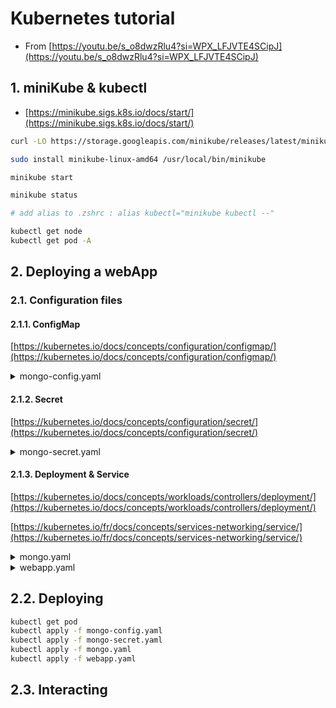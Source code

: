 # Kubernetes tutorial

* From [https://youtu.be/s_o8dwzRlu4?si=WPX_LFJVTE4SCipJ](https://youtu.be/s_o8dwzRlu4?si=WPX_LFJVTE4SCipJ)

## 1. miniKube & kubectl

* [https://minikube.sigs.k8s.io/docs/start/](https://minikube.sigs.k8s.io/docs/start/)

```bash
curl -LO https://storage.googleapis.com/minikube/releases/latest/minikube-linux-amd64

sudo install minikube-linux-amd64 /usr/local/bin/minikube

minikube start

minikube status

# add alias to .zshrc : alias kubectl="minikube kubectl --"

kubectl get node
kubectl get pod -A

```

## 2. Deploying a webApp

### 2.1. Configuration files

#### 2.1.1. ConfigMap

[https://kubernetes.io/docs/concepts/configuration/configmap/](https://kubernetes.io/docs/concepts/configuration/configmap/)

<details>
<summary>mongo-config.yaml</summary>

    ```yaml
    apiVersion: v1
    kind: ConfigMap
    metadata:
      name: mongo-config
    data:
      mongo-url: mongo-service
    ```
</details>

#### 2.1.2. Secret

[https://kubernetes.io/docs/concepts/configuration/secret/](https://kubernetes.io/docs/concepts/configuration/secret/)

<details>
<summary>mongo-secret.yaml</summary>

    ```yaml
    apiVersion: v1
    kind: Secret
    metadata:
      name: mongo-secret
    type: Opaque
    data:
      mongo-user: bW9uZ291c2VyCg==          # base64 encoded string for "mongouser"
      mongo-password: bW9uZ29wYXNzd29yZAo=  # base64 encoded string for "mongopassword"
    ```
</details>

#### 2.1.3. Deployment & Service

[https://kubernetes.io/docs/concepts/workloads/controllers/deployment/](https://kubernetes.io/docs/concepts/workloads/controllers/deployment/)

[https://kubernetes.io/fr/docs/concepts/services-networking/service/](https://kubernetes.io/fr/docs/concepts/services-networking/service/)

<details>
<summary>mongo.yaml</summary>

  ```yaml
  apiVersion: apps/v1
  kind: Deployment
  metadata:
    name: mongo-deployment
    labels:
      app: mongo
  spec:
    replicas: 1 # because it's database
    selector:
      matchLabels:
        app: mongo
    template:
      metadata:
        labels:
          app: mongo
      spec:
        containers:
        - name: mongodb
          image: mongo:5.0
          ports:
          - containerPort: 27017
          env:
          - name: MONGO_INITDB_ROOT_USERNAME
            valueFrom:
              secretKeyRef:
                name: mongo-secret
                key: mongo-user
          - name: MONGO_INITDB_ROOT_PASSWORD
            valueFrom:
              secretKeyRef:
                name: mongo-secret
                key: mongo-password
  ---
  apiVersion: v1
  kind: Service
  metadata:
    name: mongodb-service
  spec:
    selector:
      app: MyApp
    ports:
      - protocol: TCP
        port: 27017
        targetPort: 27017
  ```

</details>

<details>
<summary>webapp.yaml</summary>

  ```yaml
  apiVersion: apps/v1
  kind: Deployment
  metadata:
    name: webapp-deployment
    labels:
      app: webapp
  spec:
    replicas: 1
    selector:
      matchLabels:
        app: webapp
    template:
      metadata:
        labels:
          app: webapp
      spec:
        containers:
        - name: webapp
          image: nanjanashia/k8s-demo-app:v1.0
          ports:
          - containerPort: 3000
          env:
          - name: USER_NAME
            valueFrom:
              secretKeyRef:
                name: mongo-secret
                key: mongo-user
          - name: PASSWORD
            valueFrom:
              secretKeyRef:
                name: mongo-secret
                key: mongo-password
          - name: DB_URL
            valueFrom:
              configMapKeyRef:
                name: mongo-config
                key: mongo-url
  ---
  apiVersion: v1
  kind: Service
  metadata:
    name: webapp-service
  spec:
    type: NodePort
    selector:
      app: MyApp
    ports:
      - protocol: TCP
        port: 3000
        targetPort: 3000
        nodePort: 30100
  ```

</details>

## 2.2. Deploying

```bash
kubectl get pod
kubectl apply -f mongo-config.yaml
kubectl apply -f mongo-secret.yaml
kubectl apply -f mongo.yaml
kubectl apply -f webapp.yaml
```

## 2.3. Interacting

